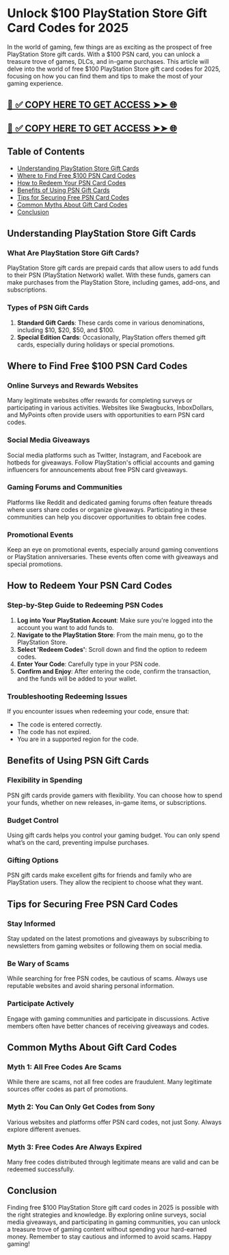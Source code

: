 # Unlock $100 PlayStation Store Gift Card Codes for 2025

In the world of gaming, few things are as exciting as the prospect of free PlayStation Store gift cards. With a $100 PSN card, you can unlock a treasure trove of games, DLCs, and in-game purchases. This article will delve into the world of free $100 PlayStation Store gift card codes for 2025, focusing on how you can find them and tips to make the most of your gaming experience.

[📌 ✅ COPY HERE TO GET ACCESS ➤➤ 🌐](https://todaylink.site/freegiftcard/)
--

[📌 ✅ COPY HERE TO GET ACCESS ➤➤ 🌐](https://todaylink.site/freegiftcard/)
--




## Table of Contents

- [Understanding PlayStation Store Gift Cards](#understanding-playstation-store-gift-cards)
- [Where to Find Free $100 PSN Card Codes](#where-to-find-free-100-psn-card-codes)
- [How to Redeem Your PSN Card Codes](#how-to-redeem-your-psn-card-codes)
- [Benefits of Using PSN Gift Cards](#benefits-of-using-psn-gift-cards)
- [Tips for Securing Free PSN Card Codes](#tips-for-securing-free-psn-card-codes)
- [Common Myths About Gift Card Codes](#common-myths-about-gift-card-codes)
- [Conclusion](#conclusion)

## Understanding PlayStation Store Gift Cards

### What Are PlayStation Store Gift Cards?

PlayStation Store gift cards are prepaid cards that allow users to add funds to their PSN (PlayStation Network) wallet. With these funds, gamers can make purchases from the PlayStation Store, including games, add-ons, and subscriptions.

### Types of PSN Gift Cards

1. **Standard Gift Cards**: These cards come in various denominations, including $10, $20, $50, and $100.
2. **Special Edition Cards**: Occasionally, PlayStation offers themed gift cards, especially during holidays or special promotions.

## Where to Find Free $100 PSN Card Codes

### Online Surveys and Rewards Websites

Many legitimate websites offer rewards for completing surveys or participating in various activities. Websites like Swagbucks, InboxDollars, and MyPoints often provide users with opportunities to earn PSN card codes.

### Social Media Giveaways

Social media platforms such as Twitter, Instagram, and Facebook are hotbeds for giveaways. Follow PlayStation's official accounts and gaming influencers for announcements about free PSN card giveaways.

### Gaming Forums and Communities

Platforms like Reddit and dedicated gaming forums often feature threads where users share codes or organize giveaways. Participating in these communities can help you discover opportunities to obtain free codes.

### Promotional Events

Keep an eye on promotional events, especially around gaming conventions or PlayStation anniversaries. These events often come with giveaways and special promotions.

## How to Redeem Your PSN Card Codes

### Step-by-Step Guide to Redeeming PSN Codes

1. **Log into Your PlayStation Account**: Make sure you're logged into the account you want to add funds to.
2. **Navigate to the PlayStation Store**: From the main menu, go to the PlayStation Store.
3. **Select 'Redeem Codes'**: Scroll down and find the option to redeem codes.
4. **Enter Your Code**: Carefully type in your PSN code.
5. **Confirm and Enjoy**: After entering the code, confirm the transaction, and the funds will be added to your wallet.

### Troubleshooting Redeeming Issues

If you encounter issues when redeeming your code, ensure that:
- The code is entered correctly.
- The code has not expired.
- You are in a supported region for the code.

## Benefits of Using PSN Gift Cards

### Flexibility in Spending

PSN gift cards provide gamers with flexibility. You can choose how to spend your funds, whether on new releases, in-game items, or subscriptions.

### Budget Control

Using gift cards helps you control your gaming budget. You can only spend what’s on the card, preventing impulse purchases.

### Gifting Options

PSN gift cards make excellent gifts for friends and family who are PlayStation users. They allow the recipient to choose what they want.

## Tips for Securing Free PSN Card Codes

### Stay Informed

Stay updated on the latest promotions and giveaways by subscribing to newsletters from gaming websites or following them on social media.

### Be Wary of Scams

While searching for free PSN codes, be cautious of scams. Always use reputable websites and avoid sharing personal information.

### Participate Actively

Engage with gaming communities and participate in discussions. Active members often have better chances of receiving giveaways and codes.

## Common Myths About Gift Card Codes

### Myth 1: All Free Codes Are Scams

While there are scams, not all free codes are fraudulent. Many legitimate sources offer codes as part of promotions.

### Myth 2: You Can Only Get Codes from Sony

Various websites and platforms offer PSN card codes, not just Sony. Always explore different avenues.

### Myth 3: Free Codes Are Always Expired

Many free codes distributed through legitimate means are valid and can be redeemed successfully.

## Conclusion

Finding free $100 PlayStation Store gift card codes in 2025 is possible with the right strategies and knowledge. By exploring online surveys, social media giveaways, and participating in gaming communities, you can unlock a treasure trove of gaming content without spending your hard-earned money. Remember to stay cautious and informed to avoid scams. Happy gaming!
